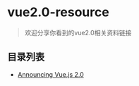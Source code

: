 # vue2.0-resource

> 欢迎分享你看到的vue2.0相关资料链接

## 目录列表

 - [Announcing Vue.js 2.0](https://zhuanlan.zhihu.com/p/20814761)